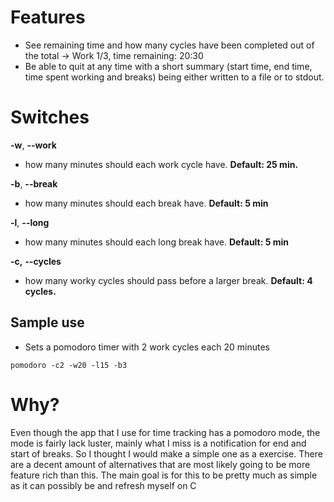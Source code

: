 # Features
- See remaining time and how many cycles have been completed out of the total -> Work 1/3, time remaining: 20:30
- Be able to quit at any time with a short summary (start time, end time, time spent working and breaks) being either written to a file or to stdout.
# Switches
**-w**, **--work**  
- how many minutes should each work cycle have. **Default: 25 min.**   

**-b**, **--break**  
- how many minutes should each break have. **Default: 5 min**  

**-l**, **--long**  
- how many minutes should each long break have. **Default: 5 min**  

**-c,** **--cycles**  
- how many worky cycles should pass before a larger break. **Default: 4 cycles.**  

## Sample use  
- Sets a pomodoro timer with 2 work cycles each 20 minutes  
```
pomodoro -c2 -w20 -l15 -b3
```
# Why?
Even though the app that I use for time tracking has a pomodoro mode, the mode is fairly lack luster, mainly what I miss is a notification for end and start of breaks.
So I thought I would make a simple one as a exercise. There are a decent amount of alternatives that are most likely going to be more feature rich than this. The main goal is for this to be pretty much as simple as it can possibly be and refresh myself on C

